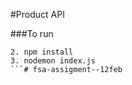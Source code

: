 #Product API

###To run 

```1.clone the repository
2. npm install
3. nodemon index.js
```#   f s a - a s s i g m e n t - - 1 2 f e b  
 